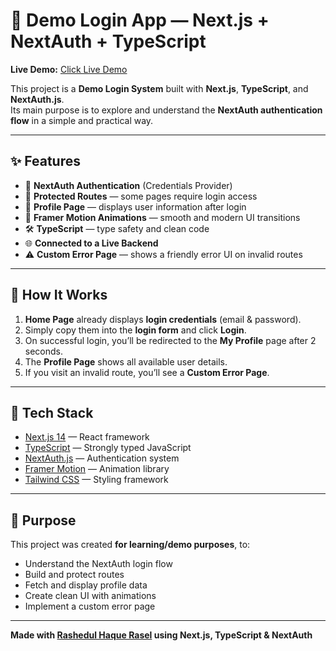 # 🚀 Demo Login App — Next.js + NextAuth + TypeScript

**Live Demo:** [Click Live Demo](https://demo-login-rho.vercel.app/)

This project is a **Demo Login System** built with **Next.js**, **TypeScript**, and **NextAuth.js**.  
Its main purpose is to explore and understand the **NextAuth authentication flow** in a simple and practical way.

---

## ✨ Features

- 🔑 **NextAuth Authentication** (Credentials Provider)
- 📄 **Protected Routes** — some pages require login access
- 🧾 **Profile Page** — displays user information after login
- 🎨 **Framer Motion Animations** — smooth and modern UI transitions
- 🛠 **TypeScript** — type safety and clean code
- 🌐 **Connected to a Live Backend**
- ⚠ **Custom Error Page** — shows a friendly error UI on invalid routes

---

## 📜 How It Works

1. **Home Page** already displays **login credentials** (email & password).
2. Simply copy them into the **login form** and click **Login**.
3. On successful login, you’ll be redirected to the **My Profile** page after 2 seconds.
4. The **Profile Page** shows all available user details.
5. If you visit an invalid route, you’ll see a **Custom Error Page**.

---

## 🔧 Tech Stack

- [Next.js 14](https://nextjs.org/) — React framework
- [TypeScript](https://www.typescriptlang.org/) — Strongly typed JavaScript
- [NextAuth.js](https://next-auth.js.org/) — Authentication system
- [Framer Motion](https://www.framer.com/motion/) — Animation library
- [Tailwind CSS](https://tailwindcss.com/) — Styling framework

---

## 🎯 Purpose

This project was created **for learning/demo purposes**, to:
- Understand the NextAuth login flow
- Build and protect routes
- Fetch and display profile data
- Create clean UI with animations
- Implement a custom error page

---

**Made with [Rashedul Haque Rasel](https://rashedul-haque-rasel.vercel.app/) using Next.js, TypeScript & NextAuth**
